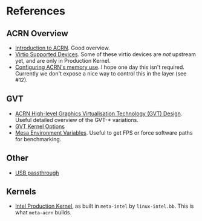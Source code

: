 # References

## ACRN Overview

* [Introduction to ACRN](https://projectacrn.github.io/2.4/introduction/index.html). Good overview.
* [Virtio Supported Devices](https://projectacrn.github.io/2.4/developer-guides/hld/hld-virtio-devices.html#supported-virtio-devices). Some of these virtio devices are *not* upstream yet, and are only in Production Kernel.
* [Configuring ACRN's memory use](https://projectacrn.github.io/2.4/faq.html#how-do-i-configure-acrn-s-memory-use). I hope one day this isn't required. Currently we don't expose a nice way to control this in the layer (see #12).

## GVT

* [ACRN High-level Graphics Virtualisation Technology (GVT) Design](https://projectacrn.github.io/2.4/developer-guides/hld/hld-APL_GVT-g.html#gvt-g-high-level-design).  Useful detailed overview of the GVT-* variations.
* [GVT Kernel Options](https://projectacrn.github.io/2.4/user-guides/kernel-parameters.html#gvt-g-acrngt-kernel-options-details)
* [Mesa Environment Variables](https://www.mesa3d.org/envvars.html). Useful to get FPS or force software paths for benchmarking.

## Other

* [USB passthrough](https://projectacrn.github.io/2.4/developer-guides/hld/usb-virt-hld.html#usb-host-virtualization)

## Kernels

* [Intel Production Kernel](https://github.com/intel/linux-intel-lts), as built in `meta-intel` by `linux-intel.bb`. This is what `meta-acrn` builds.

